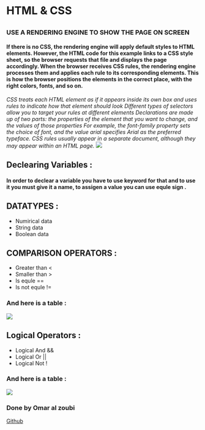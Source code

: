 # HTML & CSS

## 

###  USE A RENDERING ENGINE TO SHOW THE PAGE ON SCREEN
#### If there is no CSS, the rendering engine will apply default styles to HTML elements. However, the HTML code for this example links to a CSS style sheet, so the browser requests that file and displays the page accordingly. When the browser receives CSS rules, the rendering engine processes them and applies each rule to its corresponding elements. This is how the browser positions the elements in the correct place, with the right colors, fonts, and so on. 

*CSS treats each HTML element as if it appears inside its own box and uses rules to indicate how that element should look*
*Different types of selectors allow you to target your rules at different elements*
*Declarations are made up of two parts: the properties of the element that you want to change, and the values of those properties For example, the font-family property sets the choice of font, and the value arial specifies Arial as the preferred typeface.*
*CSS rules usually appear in a separate document, although they may appear within an HTML page.*
![](https://i.morioh.com/2019/12/08/efcd1d6202d2.jpg)
## Declearing Variables :
#### In order to declear a variable you have to use keyword for that and to use it you must give it a name, to assigen a value you can use equle sign .
## DATATYPES :
- Numirical data
- String data 
- Boolean data
## COMPARISON OPERATORS :
- Greater than < 
- Smaller than >
- Is equle ==
- Is not equle !=
### And here is a table : 
![](https://www.miltonmarketing.com/wp-content/uploads/2018/04/javascriptcomparisonoperatorsimage041.jpg)
## Logical Operators : 
- Logical And &&
- Logical Or ||
- Logical Not !
### And here is a table : 
![](https://programmingwithbabu.files.wordpress.com/2017/09/logical_operator_in_c.jpg?w=499)

### Done by Omar al zoubi
[Github](https://github.com/Omar-zoubi)